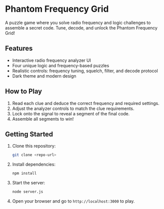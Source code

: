 # Phantom Frequency Grid

A puzzle game where you solve radio frequency and logic challenges to assemble a secret code. Tune, decode, and unlock the Phantom Frequency Grid!

## Features
- Interactive radio frequency analyzer UI
- Four unique logic and frequency-based puzzles
- Realistic controls: frequency tuning, squelch, filter, and decode protocol
- Dark theme and modern design

## How to Play
1. Read each clue and deduce the correct frequency and required settings.
2. Adjust the analyzer controls to match the clue requirements.
3. Lock onto the signal to reveal a segment of the final code.
4. Assemble all segments to win!

## Getting Started
1. Clone this repository:
   ```bash
   git clone <repo-url>
   ```
2. Install dependencies:
   ```bash
   npm install
   ```
3. Start the server:
   ```bash
   node server.js
   ```
4. Open your browser and go to `http://localhost:3000` to play.

